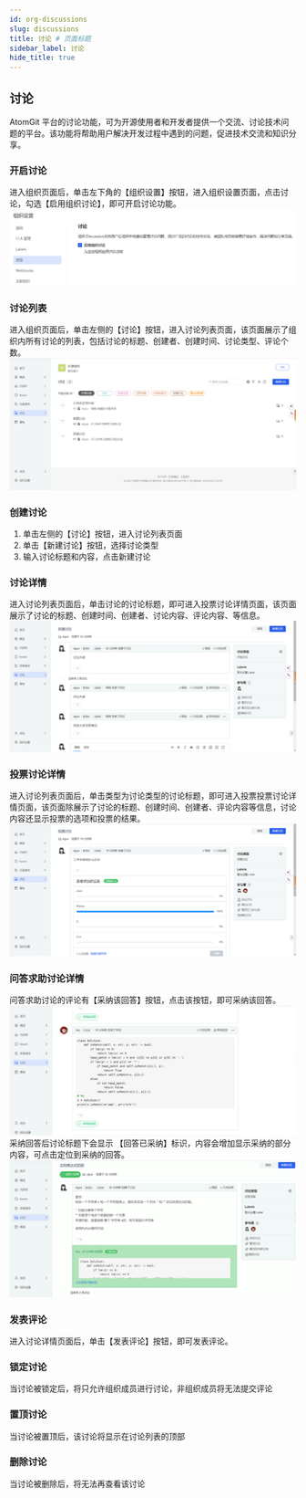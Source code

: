 ```yaml
---
id: org-discussions
slug: discussions
title: 讨论 # 页面标题
sidebar_label: 讨论
hide_title: true
---
```


## 讨论

AtomGit 平台的讨论功能，可为开源使用者和开发者提供一个交流、讨论技术问题的平台。该功能将帮助用户解决开发过程中遇到的问题，促进技术交流和知识分享。

### 开启讨论
进入组织页面后，单击左下角的【组织设置】按钮，进入组织设置页面，点击讨论，勾选【启用组织讨论】，即可开启讨论功能。
![open_discussion](./img/open_discussion.png)
### 讨论列表
进入组织页面后，单击左侧的【讨论】按钮，进入讨论列表页面，该页面展示了组织内所有讨论的列表，包括讨论的标题、创建者、创建时间、讨论类型、评论个数。
![discussion](./img/org_discuss.png)
### 创建讨论
1. 单击左侧的【讨论】按钮，进入讨论列表页面
2. 单击【新建讨论】按钮，选择讨论类型
3. 输入讨论标题和内容，点击新建讨论

### 讨论详情
进入讨论列表页面后，单击讨论的讨论标题，即可进入投票讨论详情页面，该页面展示了讨论的标题、创建时间、创建者、讨论内容、评论内容、等信息。
![discuss_detail](./img/discuss_detail.png)
### 投票讨论详情
进入讨论列表页面后，单击类型为讨论类型的讨论标题，即可进入投票投票讨论详情页面，该页面除展示了讨论的标题、创建时间、创建者、评论内容等信息，讨论内容还显示投票的选项和投票的结果。
![discuss_vote](./img/discuss_vote.png)
### 问答求助讨论详情
问答求助讨论的评论有【采纳该回答】按钮，点击该按钮，即可采纳该回答。
![discuss_question](./img/discuss_question.png)
采纳回答后讨论标题下会显示 【回答已采纳】标识，内容会增加显示采纳的部分内容，可点击定位到采纳的回答。
![discuss_question_answer](./img/discuss_question_answer.png)

### 发表评论
进入讨论详情页面后，单击【发表评论】按钮，即可发表评论。

### 锁定讨论

当讨论被锁定后，将只允许组织成员进行讨论，非组织成员将无法提交评论

### 置顶讨论

当讨论被置顶后，该讨论将显示在讨论列表的顶部

### 删除讨论

当讨论被删除后，将无法再查看该讨论

